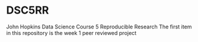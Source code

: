 # DSC5RR
John Hopkins Data Science Course 5 Reproducible Research
The first item in this repository is the week 1 peer reviewed project
